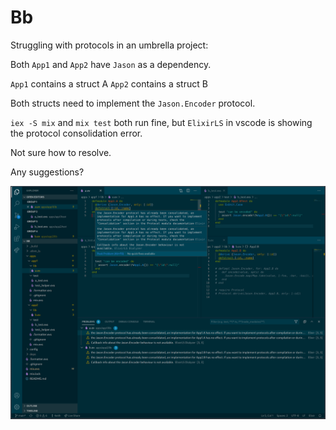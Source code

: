 # Bb

Struggling with protocols in an umbrella project:

Both `App1` and `App2` have `Jason` as a dependency.

`App1` contains a struct A
`App2` contains a struct B

Both structs need to implement the `Jason.Encoder` protocol.

`iex -S mix` and `mix test` both run fine, but `ElixirLS` in vscode is showing the protocol consolidation error.

Not sure how to resolve.

Any suggestions?


![alt text](ss.png)




